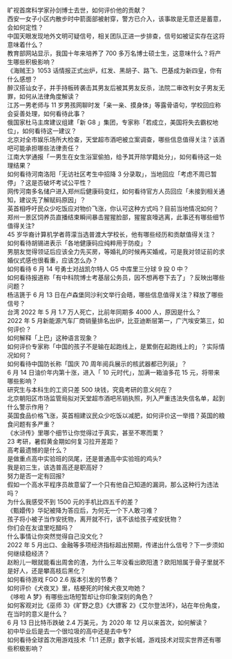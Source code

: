 旷视首席科学家孙剑博士去世，如何评价他的贡献？  
西安一女子小区内散步时中箭面部被射穿，警方已介入，该事故是无意还是蓄意，会如何定性？  
中国天眼发现地外文明可疑信号，相关团队正进一步排查，信号如被证实存在这将意味着什么？  
教育部网站显示，我国十年来培养了 700 多万名博士硕士生，这意味什么？将产生哪些积极影响？  
《海贼王》1053 话情报正式出炉，红发、黑胡子、路飞、巴基成为新四皇，你有什么感想？  
醉汉搭讪女子，并手持板砖袭击其男友后被其男友反杀，法院二审改判女子男友无罪，如何从法律角度解读？  
江苏一男老师与 11 岁男孩网聊时发「亲一亲、摸身体」等露骨语句，学校回应称会妥善处理，如何看待此事？  
俄国家杜马主席建议组建「新 G8 」集团，专家称「若成立，美国将失去霸权地位」，如何看待这一建议？  
北京对全市娱乐场所大检查，天堂超市酒吧被立案调查，哪些信息值得关注？该酒吧可能承担哪些法律责任？  
江南大学通报「一男生在女生浴室偷拍，给予其开除学籍处分」，如何看待这一处理结果？  
如何看待河南洛阳「无访社区考生中招降 3 分录取」，当地回应「考虑不周已暂停」？这是否破坏考试公平性？  
网传河南多名储户进入郑州后健康码变红，如何看待官方人员回应「未接到相关通知，建议先了解赋码原因」？  
英首相呼吁民众少吃饭应对物价飞涨，你认可这种方式吗？目前当地情况如何？  
郑州一景区饲养员直播结束瞬间暴击猩猩脸部，猩猩哀嚎逃离，此事还有哪些细节值得关注?  
45 岁华裔计算机学者蒋濛当选普渡大学校长，他有哪些经历和贡献值得关注？  
如何看待胡锡进表示「各地健康码应纯粹用于防疫」？  
男朋友觉得领证后应该全力先买房，等婚礼的时候再买婚戒，可是我对领证前的求婚仪式感也很看重，应该怎么办？  
如何看待 6 月 14 号勇士对战凯尔特人 G5 中库里三分球 9 投 0 中？  
如何看待报道称「有中科院博士考基层公务员，因不想再卷下去了」？反映出哪些问题？  
杨洁篪于 6 月 13 日在卢森堡同沙利文举行会晤，哪些信息值得关注？释放了哪些信号？  
台湾 2022 年 5 月 1.7 万人死亡，比前年同期多 4000 人，原因是什么？  
2022 年 5 月新能源汽车厂商销量排名出炉，比亚迪断层第一，广汽埃安第三，如何评价？  
如何解释「上巴」这种语言现象？  
如何评价专家称「中国的孩子不是输在起跑线上，是累倒在起跑线上的」？实际情况如何？  
如何看待中国防长称「国庆 70 周年阅兵展示的核武器都已列装」？  
6 月 14 日油价年内第十涨，进入「 10 元时代」，加满一箱油多花 15 元，将带来哪些影响？  
研究生与本科生的工资只差 500 块钱，究竟考研的意义何在？  
北京朝阳区市场监管局拟对天堂超市酒吧吊销执照，列入严重违法失信名单，起到什么警示作用？  
英国食品价格飞涨，英首相建议民众少吃饭以减肥，如何评价这一举措？英国的粮食问题有多严重？  
《水浒传》里哪个细节让你觉得过于真实，甚至不寒而栗？  
23 考研，暑假黄金期如何复习拉开差距？  
高考最遗憾的是什么？  
是做重点高中实验班的凤尾，还是普通高中实验班的鸡头?  
我是初三生，该选普高还是职高好？  
努力是否一定有回报?  
假如一个高水平程序员故意留了一个只有他自己知道的漏洞，那么这种行为违法吗？  
为什么我感受不到 1500 元的手机比四五千的差？  
《甄嬛传》华妃被降为答应后，为何无一个下人敢刁难？  
孩子将小被子当作安抚物，离开就不行，该不该给孩子戒安抚物？  
你们会在友谊里吃醋吗？  
什么事情让你突然觉得自己没文化？  
2022 年 5 月出口、金融等多项经济指标超出预期，传递出什么信号？下一步须如何继续稳经济？  
赵盼儿一眼就能看出周舍的渣，为什么三年没看出欧阳渣？欧阳旭属于骨子里就不是好人，还是攀高枝后黑化？  
如何看待游戏 FGO 2.6 版本引发的节奏？  
如何评价《犬夜叉》里，桔梗死的时候犬夜叉吻她？  
《哆啦 A 梦》有哪些出场短暂却让你印象深刻的角色？  
如何客观对比《巫师 3》《旷野之息》《大镖客 2》《艾尔登法环》，站在年份角度，在当时的意义是什么？  
6 月 13 日比特币跌破 2.4 万美元，为 2020 年 12 月以来首次，如何解读？  
初中毕业后是去一个很垃圾的高中还是去中专?  
如何看待全球首次用游戏技术「1:1 还原」数字长城，游戏技术对现实世界还有哪些积极影响？  
